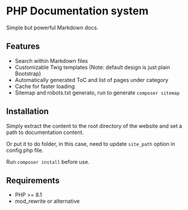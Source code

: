 # PHP Documentation system

Simple but powerful Markdown docs.

## Features

- Search within Markdown files
- Customizable Twig templates (Note: default design is just plain Bootstrap)
- Automatically generated ToC and list of pages under category
- Cache for faster loading
- Sitemap and robots.txt generato, run to generate `composer sitemap`

## Installation

Simply extract the content to the root directory of the website and set a path to documentation content.

Or put it to do folder, in this case, need to update `site_path` option in config.php file.

Run `composer install` before use.

## Requirements

- PHP >= 8.1
- mod_rewrite or alternative
